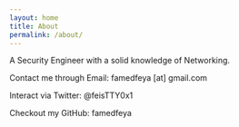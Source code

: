 ```yaml
---
layout: home
title: About
permalink: /about/
---
```


A Security Engineer with a solid knowledge of Networking.

Contact me through Email: famedfeya [at] gmail.com 

Interact via Twitter: @feisTTY0x1 

Checkout my GitHub: famedfeya
